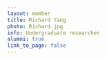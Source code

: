 ```yaml
---
layout: member
title: Richard Yang
photo: Richard.jpg
info: Undergraduate researcher
alumni: true
link_to_page: false
---
```

